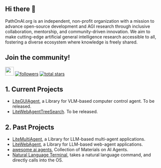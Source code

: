 ## Hi there 👋
PathOnAI.org is an independent, non-profit organization with a mission to advance open-source development and AGI research through inclusive collaboration, mentorship, and community-driven innovation. We aim to make cutting-edge artificial general intelligence research accessible to all, fostering a diverse ecosystem where knowledge is freely shared.

## Join the community!
<p align="left">
    <a href="https://discord.gg/UTxjyNwTeP">
        <img src="https://img.shields.io/badge/Community-Discord-8A2BE2" height="28"></a>
    <a href="https://github.com/PathOnAI?tab=followers">
        <img alt="followers" title="Follow me on Github" src="https://custom-icon-badges.demolab.com/github/followers/PathOnAI?color=236ad3&labelColor=1155ba&style=for-the-badge&logo=person-add&label=Follow&logoColor=white"/></a>
    <a href="https://github.com/PathOnAI?tab=repositories&sort=stargazers">
        <img alt="total stars" title="Total stars on GitHub" src="https://custom-icon-badges.demolab.com/github/stars/PathOnAI?color=55960c&style=for-the-badge&labelColor=488207&logo=star"/></a>
</p>

## 1. Current Projects
- [LiteGUIAgent](https://github.com/PathOnAI/LiteGUIAgent), a Library for VLM-based computer control agent. To be released.
- [LiteWebAgentTreeSearch]([https://github.com/PathOnAI/LLMWebAgentTreeSearch](https://github.com/PathOnAI/LiteWebAgentTreeSearch)). To be released.

## 2. Past Projects
- [LiteMultiAgent](https://github.com/PathOnAI/LiteMultiAgent), a Library for LLM-based multi-agent applications.
- [LiteWebAgent](https://github.com/PathOnAI/LiteWebAgent), a Library for LLM-based web-agent applications. 
- [awesome ai agents](https://github.com/PathOnAI/awesome-ai-agents), Collection of Materials on AI Agents.
- [Natural Language Terminal](https://github.com/PathOnAI/NaturalLanguageTerminal), takes a natural language command, and directly calls into the OS.

